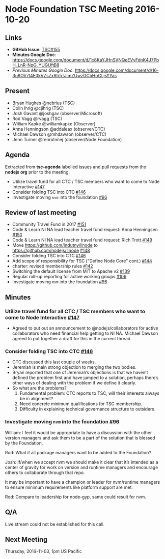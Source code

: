 # Node Foundation TSC Meeting 2016-10-20

## Links

* **GitHub Issue**: [TSC#155](https://github.com/nodejs/TSC/issues/155)
* **Minutes Google Doc**: <https://docs.google.com/document/d/1c8KaYJHnSVNQeEVyFdnK4J7PbH_LnR-NpG_YUGUftB8>
* _Previous Minutes Google Doc_: <https://docs.google.com/document/d/16-3u9OV7t4E0kVZsZxRtrhTJimZUwzOCbHoCLjsYYas>


## Present

* Bryan Hughes @nebrius (TSC)
* Colin Ihrig @cjihrig (TSC)
* Josh Gavant @joshgav (observer/Microsoft)
* Rod Vagg @rvagg (TSC)
* William Kapke @williamkapke (Observer)
* Anna Henningson @addaleax (observer/CTC)
* Michael Dawson @mhdawson (observer/CTC)
* Jenn Turner @renrutnnej (observer/Node Foundation)


## Agenda

Extracted from **tsc-agenda** labelled issues and pull requests from the **nodejs org** prior to the meeting.

* Utilize travel fund for all CTC / TSC members who want to come to Node Interactive [#147](https://github.com/nodejs/TSC/issues/147)
* Consider folding TSC into CTC [#146](https://github.com/nodejs/TSC/issues/146)
* Investigate moving `nvm` into the foundation [#96](https://github.com/nodejs/TSC/issues/96)


## Review of last meeting

* Community Travel Fund in 2017 [#151](https://github.com/nodejs/TSC/issues/151)
* Code & Learn NI NA lead teacher travel fund request: Anna Henningsen [#150](https://github.com/nodejs/TSC/issues/150)
* Code & Learn NI NA lead teacher travel fund request: Rich Trott [#149](https://github.com/nodejs/TSC/issues/149)
* Move https://github.com/indutny/llnode to https://github.com/nodejs/llnode [#148](https://github.com/nodejs/TSC/issues/148)
* Consider folding TSC into CTC [#146](https://github.com/nodejs/TSC/issues/146)
* Add scope of responsibility for TSC ("Define Node Core" cont.) [#144](https://github.com/nodejs/TSC/pull/144)
* charter: revised membership rules [#142](https://github.com/nodejs/TSC/pull/142)
* Switching the default license from MIT to Apache v2 [#139](https://github.com/nodejs/TSC/issues/139)
* Regular roll-up reporting for active working groups [#109](https://github.com/nodejs/TSC/issues/109)
* Investigate moving `nvm` into the foundation [#96](https://github.com/nodejs/TSC/issues/96)


## Minutes

### Utilize travel fund for all CTC / TSC members who want to come to Node Interactive [#147](https://github.com/nodejs/TSC/issues/147)

* Agreed to put out an announcement to @nodejs/collaborators for active collaborators who need financial help getting to NI NA. Michael Dawson agreed to put together a draft for this in the current thread.

### Consider folding TSC into CTC [#146](https://github.com/nodejs/TSC/issues/146)

* CTC discussed this last couple of weeks.
* Jeremiah is main strong objection to merging the two bodies.
* Bryan reported that one of Jeremiah’s objections is that we haven’t defined the problem first and have jumped to a solution, perhaps there’s other ways of dealing with the problem if we define it clearly.
* So what are the problems?
    1. Fundamental problem: CTC reports to TSC, will their interests always be in alignment?
    2. Need concrete minimum qualifications for TSC membership.
    3. Difficulty in explaining technical governance structure to outsiders.

### Investigate moving `nvm` into the foundation [#96](https://github.com/nodejs/TSC/issues/96)

William: I feel it would be appropriate to have a discussion with the other version managers and ask them to be a part of the solution that is blessed by the Foundation.

Rod: What if all package managers want to be added to the Foundation?

Josh: If/when we accept nvm we should make it clear that it’s intended as a center of gravity for work on version and runtime managers and encourage others to collaborate through that repo.

It may be important to have a champion or leader for nvm/runtime managers to ensure minimum requirements like platform support are met.

Rod: Compare to leadership for node-gyp, same could result for nvm.


## Q/A

Live stream could not be established for this call.


## Next Meeting

Thursday, 2016-11-03, 1pm US Pacific
